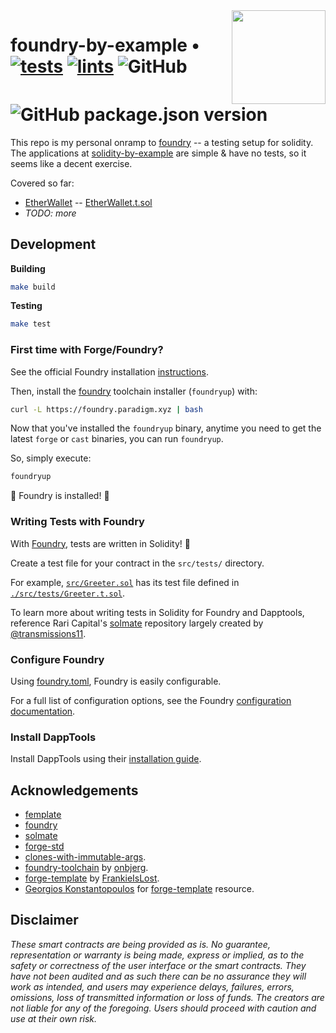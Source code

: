 <img align="right" width="150" height="150" top="100" src="./assets/readme.jpg">

# foundry-by-example • [![tests](https://github.com/sambarnes/foundry-by-example/actions/workflows/tests.yml/badge.svg)](https://github.com/sambarnes/foundry-by-example/actions/workflows/tests.yml) [![lints](https://github.com/sambarnes/foundry-by-example/actions/workflows/lints.yml/badge.svg)](https://github.com/sambarnes/foundry-by-example/actions/workflows/lints.yml) ![GitHub](https://img.shields.io/github/license/sambarnes/foundry-by-example)  ![GitHub package.json version](https://img.shields.io/github/package-json/v/sambarnes/foundry-by-example)


This repo is my personal onramp to [foundry](https://github.com/gakonst/foundry) -- a testing setup for solidity. The applications at [solidity-by-example](https://solidity-by-example.org/) are simple & have no tests, so it seems like a decent exercise.

Covered so far:
* [EtherWallet](https://solidity-by-example.org/app/ether-wallet/) -- [EtherWallet.t.sol](./src/test/EtherWallet.t.sol)
* _TODO: more_


## Development

**Building**
```bash
make build
```

**Testing**
```bash
make test
```

### First time with Forge/Foundry?

See the official Foundry installation [instructions](https://github.com/gakonst/foundry/blob/master/README.md#installation).

Then, install the [foundry](https://github.com/gakonst/foundry) toolchain installer (`foundryup`) with:
```bash
curl -L https://foundry.paradigm.xyz | bash
```

Now that you've installed the `foundryup` binary,
anytime you need to get the latest `forge` or `cast` binaries,
you can run `foundryup`.

So, simply execute:
```bash
foundryup
```

🎉 Foundry is installed! 🎉

### Writing Tests with Foundry

With [Foundry](https://gakonst.xyz), tests are written in Solidity! 🥳

Create a test file for your contract in the `src/tests/` directory.

For example, [`src/Greeter.sol`](./src/Greeter.sol) has its test file defined in [`./src/tests/Greeter.t.sol`](./src/tests/Greeter.t.sol).

To learn more about writing tests in Solidity for Foundry and Dapptools, reference Rari Capital's [solmate](https://github.com/Rari-Capital/solmate/tree/main/src/test) repository largely created by [@transmissions11](https://twitter.com/transmissions11).

### Configure Foundry

Using [foundry.toml](./foundry.toml), Foundry is easily configurable.

For a full list of configuration options, see the Foundry [configuration documentation](https://github.com/gakonst/foundry/blob/master/config/README.md#all-options).

### Install DappTools

Install DappTools using their [installation guide](https://github.com/dapphub/dapptools#installation).

## Acknowledgements

- [femplate](https://github.com/abigger87/femplate)
- [foundry](https://github.com/gakonst/foundry)
- [solmate](https://github.com/Rari-Capital/solmate)
- [forge-std](https://github.com/brockelmore/forge-std)
- [clones-with-immutable-args](https://github.com/wighawag/clones-with-immutable-args).
- [foundry-toolchain](https://github.com/onbjerg/foundry-toolchain) by [onbjerg](https://github.com/onbjerg).
- [forge-template](https://github.com/FrankieIsLost/forge-template) by [FrankieIsLost](https://github.com/FrankieIsLost).
- [Georgios Konstantopoulos](https://github.com/gakonst) for [forge-template](https://github.com/gakonst/forge-template) resource.

## Disclaimer

_These smart contracts are being provided as is. No guarantee, representation or warranty is being made, express or implied, as to the safety or correctness of the user interface or the smart contracts. They have not been audited and as such there can be no assurance they will work as intended, and users may experience delays, failures, errors, omissions, loss of transmitted information or loss of funds. The creators are not liable for any of the foregoing. Users should proceed with caution and use at their own risk._
